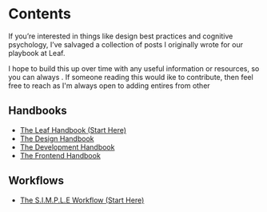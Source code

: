 # Contents

If you’re interested in things like design best practices and cognitive psychology, I’ve salvaged a collection of posts I originally wrote for our playbook at Leaf.

I hope to build this up over time with any useful information or resources, so you can always . If someone reading this would ike to contribute, then feel free to reach as I'm always open to adding entires from other

## Handbooks

- [The Leaf Handbook (Start Here)](the-leaf-handbook.md)
- [The Design Handbook](the-design-handbook.md)
- [The Development Handbook](the-development-handbook.md)
- [The Frontend Handbook](the-frontend-handbook.md)

## Workflows

- [The S.I.M.P.L.E Workflow (Start Here)](the-simple-workflow.md)
